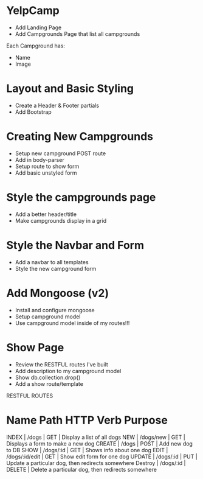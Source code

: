 # YelpCamp
- Add Landing Page
- Add Campgrounds Page that list all campgrounds

Each Campground has:
- Name
- Image

# Layout and Basic Styling
- Create a Header & Footer partials
- Add Bootstrap

# Creating New Campgrounds
- Setup new campground POST route
- Add in body-parser
- Setup route to show form
- Add basic unstyled form

# Style the campgrounds page
- Add a better header/title
- Make campgrounds display in a grid

# Style the Navbar and Form
- Add a navbar to all templates
- Style the new campground form


# Add Mongoose (v2)
- Install and configure mongoose
- Setup campground model
- Use campground model inside of my routes!!!

# Show Page
- Review the RESTFUL routes I've built
- Add description to my campground model
- Show db.collection.drop()
- Add a show route/template


RESTFUL ROUTES

Name         Path             HTTP Verb    Purpose  
====================================================
INDEX    |   /dogs          |   GET      |    Display a list of all dogs
NEW      |   /dogs/new      |   GET      |    Displays a form to make a new dog
CREATE   |   /dogs          |   POST     |    Add new dog to DB
SHOW     |   /dogs/:id      |   GET      |    Shows info about one dog
EDIT     |   /dogs/:id/edit |   GET      |    Show edit form for one dog
UPDATE   |   /dogs/:id      |   PUT      |    Update a particular dog, then redirects somewhere
Destroy  |   /dogs/:id      |   DELETE   |    Delete a particular dog, then redirects somewhere